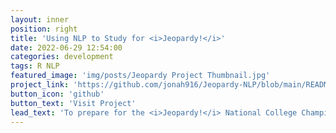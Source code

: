 ```yaml
---
layout: inner
position: right
title: 'Using NLP to Study for <i>Jeopardy!</i>'
date: 2022-06-29 12:54:00
categories: development
tags: R NLP
featured_image: 'img/posts/Jeopardy Project Thumbnail.jpg'
project_link: 'https://github.com/jonah916/Jeopardy-NLP/blob/main/README.md'
button_icon: 'github'
button_text: 'Visit Project'
lead_text: 'To prepare for the <i>Jeopardy!</i> National College Championship, I wrote a script that makes word clouds for common trivia topics and makes them compatible with the popular flashcard software Anki.'
---
```

